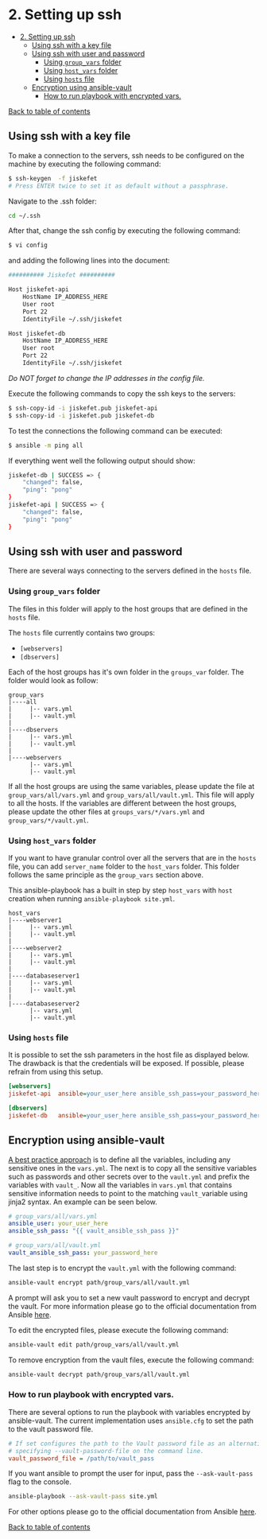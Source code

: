 # 2. Setting up ssh

- [2. Setting up ssh](#2-setting-up-ssh)
  - [Using ssh with a key file](#using-ssh-with-a-key-file)
  - [Using ssh with user and password](#using-ssh-with-user-and-password)
    - [Using `group_vars` folder](#using-groupvars-folder)
    - [Using `host_vars` folder](#using-hostvars-folder)
    - [Using `hosts` file](#using-hosts-file)
  - [Encryption using ansible-vault](#encryption-using-ansible-vault)
    - [How to run playbook with encrypted vars.](#how-to-run-playbook-with-encrypted-vars)


[Back to table of contents](../README.md#table-of-contents)  

## Using ssh with a key file
To make a connection to the servers, ssh needs to be configured on the machine by executing the following command:
```bash
$ ssh-keygen  -f jiskefet
# Press ENTER twice to set it as default without a passphrase.
```
Navigate to the .ssh folder:
```bash
cd ~/.ssh
```

After that, change the ssh config by executing the following command:
```bash
$ vi config
```
and adding the following lines into the document:
```bash
########## Jiskefet ##########

Host jiskefet-api
    HostName IP_ADDRESS_HERE
    User root
    Port 22
    IdentityFile ~/.ssh/jiskefet

Host jiskefet-db
    HostName IP_ADDRESS_HERE
    User root
    Port 22
    IdentityFile ~/.ssh/jiskefet
```
*Do NOT forget to change the IP addresses in the config file.*

Execute the following commands to copy the ssh keys to the servers:
```bash
$ ssh-copy-id -i jiskefet.pub jiskefet-api
$ ssh-copy-id -i jiskefet.pub jiskefet-db
```

To test the connections the following command can be executed:
```bash
$ ansible -m ping all
```

If everything went well the following output should show:
```bash
jiskefet-db | SUCCESS => {
    "changed": false, 
    "ping": "pong"
}
jiskefet-api | SUCCESS => {
    "changed": false, 
    "ping": "pong"
}
```
## Using ssh with user and password
There are several ways connecting to the servers defined in the `hosts` file.

### Using `group_vars` folder
 The files in this folder will apply to the host groups that are defined in the `hosts` file.

The `hosts` file currently contains two groups:
* `[webservers]`
* `[dbservers]`

Each of the host groups has it's own folder in the `groups_var` folder. The folder would look as follow:
```
group_vars
|----all
|     |-- vars.yml
|     |-- vault.yml
|
|----dbservers
|     |-- vars.yml
|     |-- vault.yml
|
|----webservers
      |-- vars.yml
      |-- vault.yml
```

If all the host groups are using the same variables, please update the file at `group_vars/all/vars.yml` and `group_vars/all/vault.yml`. This file will apply to all the hosts. If the variables are different between the host groups, please update the other files at `groups_vars/*/vars.yml` and `group_vars/*/vault.yml`.

### Using `host_vars` folder
If you want to have granular control over all the servers that are in the `hosts` file, you can add `server_name` folder to the `host_vars` folder. This folder follows the same principle as the `group_vars` section above.

This ansible-playbook has a built in step by step `host_vars` with `host` creation when running `ansible-playbook site.yml`.
```
host_vars
|----webserver1
|     |-- vars.yml
|     |-- vault.yml
|
|----webserver2
|     |-- vars.yml
|     |-- vault.yml
|
|----databaseserver1
|     |-- vars.yml
|     |-- vault.yml
|
|----databaseserver2
      |-- vars.yml
      |-- vault.yml
```

### Using `hosts` file
It is possible to set the ssh parameters in the host file as displayed below. The drawback is that the credentials will be exposed. If possible, please refrain from using this setup.

```ini
[webservers]
jiskefet-api  ansible=your_user_here ansible_ssh_pass=your_password_here

[dbservers]
jiskefet-db   ansible=your_user_here ansible_ssh_pass=your_password_here
```

## Encryption using ansible-vault
[A best practice approach](https://docs.ansible.com/ansible/latest/user_guide/playbooks_best_practices.html#variables-and-vaults) is to define all the variables, including any sensitive ones in the `vars.yml`. The next is to copy all the sensitive variables such as passwords and other secrets over to the `vault.yml` and prefix the variables with `vault_`. Now all the variables in `vars.yml` that contains sensitive information needs to point to the matching `vault_`variable using jinja2 syntax. An example can be seen below.

```yaml
# group_vars/all/vars.yml
ansible_user: your_user_here
ansible_ssh_pass: "{{ vault_ansible_ssh_pass }}"
```

```yaml
# group_vars/all/vault.yml
vault_ansible_ssh_pass: your_password_here

```
The last step is to encrypt the `vault.yml` with the following command:
```zsh
ansible-vault encrypt path/group_vars/all/vault.yml
```
A prompt will ask you to set a new vault password to encrypt and decrypt the vault. For more information please go to the official documentation from Ansible [here](https://docs.ansible.com/ansible/latest/user_guide/vault.html).

To edit the encrypted files, please execute the following command:
```zsh
ansible-vault edit path/group_vars/all/vault.yml
```

To remove encryption from the vault files, execute the following command:
```zsh
ansible-vault decrypt path/group_vars/all/vault.yml
```

### How to run playbook with encrypted vars.
There are several options to run the playbook with variables encrypted by ansible-vault. The current implementation uses `ansible.cfg` to set the path to the vault password file.

```cfg
# If set configures the path to the Vault password file as an alternative to
# specifying --vault-password-file on the command line.
vault_password_file = /path/to/vault_pass
```
If you want ansible to prompt the user for input, pass the `--ask-vault-pass` flag to the console.
```zsh
ansible-playbook --ask-vault-pass site.yml
```
For other options please go to the official documentation from Ansible [here](https://docs.ansible.com/ansible/latest/user_guide/vault.html#providing-vault-passwords).


[Back to table of contents](../README.md#table-of-contents)